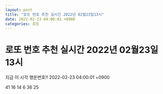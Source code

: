 ```yaml
---
layout: post
title: "로또 번호 추천 실시간 2022년 02월23일13시"
date: 2022-02-23 04:00:01 +0900
categories: 로또
---
```


# 로또 번호 추천 실시간 2022년 02월23일13시

지금 이 시각 행운번호!! 2022-02-23 04:00:01 +0900

 41  16  14  6  36  25 

